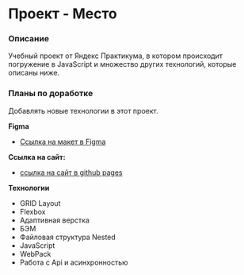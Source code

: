 # Проект - Место

### Описание

Учебный проект от Яндекс Практикума, в котором происходит погружение в JavaScript и множество других технологий, которые описаны ниже.

### Планы по доработке

Добавлять новые технологии в этот проект.

**Figma**

* [Ссылка на макет в Figma](https://www.figma.com/file/2cn9N9jSkmxD84oJik7xL7/JavaScript.-Sprint-4?node-id=0%3A1)

**Ссылка на сайт:**

* [ссылка на сайт в github pages](https://sxkzxqw.github.io/mesto-project-bootcamp/)

**Технологии**

* GRID Layout
* Flexbox
* Адаптивная верстка
* БЭМ
* Файловая структура Nested
* JavaScript
* WebPack
* Работа с Api и асинхронностью